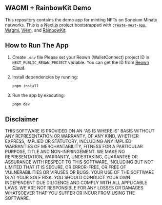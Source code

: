 ## WAGMI + RainbowKit Demo

This repository contains the demo app for minting NFTs on Soneium Minato networks.
This is a [Next.js](https://nextjs.org) project bootstrapped with [`create-next-app`](https://nextjs.org/docs/app/api-reference/cli/create-next-app), [Wagmi](https://wagmi.sh/), [Viem](https://viem.sh/), and [RainbowKit](https://www.rainbowkit.com/).

## How to Run The App

1. Create `.env` file
   Please set your Reown (WalletConnect) project ID in `NEXT_PUBLIC_REOWN_PROJECT` variable. You can get the ID from [Reown Cloud](https://cloud.reown.com/sign-in).

2. Install dependencies by running:
   ```sh
   pnpm install
   ```
3. Run the app by executing:
   ```sh
   pnpm dev
   ```

## Disclaimer

THIS SOFTWARE IS PROVIDED ON AN “AS IS WHERE IS” BASIS WITHOUT ANY REPRESENTATION OR WARRANTY, OF ANY KIND, WHETHER EXPRESS, IMPLIED OR STATUTORY, INCLUDING ANY IMPLIED WARRANTIES OF MERCHANTABILITY, FITNESS FOR A PARTICULAR PURPOSE, TITLE AND NON-INFRINGEMENT. WE MAKE NO REPRESENTATION, WARRANTY, UNDERTAKING, GUARANTEE OR ASSURANCE WITH RESPECT TO THIS SOFTWARE, INCLUDING BUT NOT LIMITED THAT IT IS SECURE, OR ERROR-FREE, OR FREE OF VULNERABILITIES OR VIRUSES OR BUGS.
YOUR USE OF THE SOFTWARE IS AT YOUR SOLE RISK. YOU SHOULD CONDUCT YOUR OWN INDEPENDENT DUE DILIGENCE AND COMPLY WITH ALL APPLICABLE LAWS. WE ARE NOT RESPONSIBLE FOR ANY LOSSES OR DAMAGES WHATSOEVER THAT YOU SUFFER OR INCUR FROM USING THE SOFTWARE.
